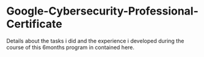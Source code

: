 # Google-Cybersecurity-Professional-Certificate
Details about the tasks i did and the experience i developed during the course of this 6months program in contained here. 
